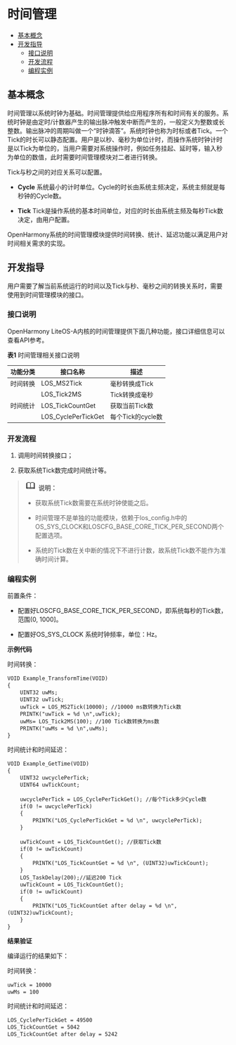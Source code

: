 # 时间管理

- [基本概念](#基本概念)
- [开发指导](#开发指导)
  - [接口说明](#接口说明)
  - [开发流程](#开发流程)
  - [编程实例](#编程实例)

## 基本概念

时间管理以系统时钟为基础。时间管理提供给应用程序所有和时间有关的服务。系统时钟是由定时/计数器产生的输出脉冲触发中断而产生的，一般定义为整数或长整数。输出脉冲的周期叫做一个“时钟滴答”。系统时钟也称为时标或者Tick。一个Tick的时长可以静态配置。用户是以秒、毫秒为单位计时，而操作系统时钟计时是以Tick为单位的，当用户需要对系统操作时，例如任务挂起、延时等，输入秒为单位的数值，此时需要时间管理模块对二者进行转换。

Tick与秒之间的对应关系可以配置。

- **Cycle**
  系统最小的计时单位。Cycle的时长由系统主频决定，系统主频就是每秒钟的Cycle数。

- **Tick**
  Tick是操作系统的基本时间单位，对应的时长由系统主频及每秒Tick数决定，由用户配置。

OpenHarmony系统的时间管理模块提供时间转换、统计、延迟功能以满足用户对时间相关需求的实现。


## 开发指导

用户需要了解当前系统运行的时间以及Tick与秒、毫秒之间的转换关系时，需要使用到时间管理模块的接口。


### 接口说明

OpenHarmony LiteOS-A内核的时间管理提供下面几种功能，接口详细信息可以查看API参考。

**表1** 时间管理相关接口说明

| 功能分类 | 接口**名称** | 描述 |
| -------- | -------- | -------- |
| 时间转换 | LOS_MS2Tick | 毫秒转换成Tick |
|  | LOS_Tick2MS |Tick转换成毫秒|
| 时间统计 | LOS_TickCountGet | 获取当前Tick数 |
|  | LOS_CyclePerTickGet |每个Tick的cycle数|


### 开发流程

1. 调用时间转换接口；

2. 获取系统Tick数完成时间统计等。

> ![icon-note.gif](public_sys-resources/icon-note.gif) **说明：**
> - 获取系统Tick数需要在系统时钟使能之后。
> 
> - 时间管理不是单独的功能模块，依赖于los_config.h中的OS_SYS_CLOCK和LOSCFG_BASE_CORE_TICK_PER_SECOND两个配置选项。
> 
> - 系统的Tick数在关中断的情况下不进行计数，故系统Tick数不能作为准确时间计算。


### 编程实例

前置条件：

- 配置好LOSCFG_BASE_CORE_TICK_PER_SECOND，即系统每秒的Tick数，范围(0, 1000]。

- 配置好OS_SYS_CLOCK 系统时钟频率，单位：Hz。

**示例代码**

时间转换：
```
VOID Example_TransformTime(VOID)
{
    UINT32 uwMs;
    UINT32 uwTick;
    uwTick = LOS_MS2Tick(10000); //10000 ms数转换为Tick数
    PRINTK("uwTick = %d \n",uwTick);
    uwMs= LOS_Tick2MS(100); //100 Tick数转换为ms数
    PRINTK("uwMs = %d \n",uwMs);
}
```

时间统计和时间延迟：

```
VOID Example_GetTime(VOID)
{
    UINT32 uwcyclePerTick;
    UINT64 uwTickCount;

    uwcyclePerTick = LOS_CyclePerTickGet(); //每个Tick多少Cycle数
    if(0 != uwcyclePerTick)
    {
        PRINTK("LOS_CyclePerTickGet = %d \n", uwcyclePerTick);
    }

    uwTickCount = LOS_TickCountGet(); //获取Tick数
    if(0 != uwTickCount)
    {
        PRINTK("LOS_TickCountGet = %d \n", (UINT32)uwTickCount);
    }
    LOS_TaskDelay(200);//延迟200 Tick
    uwTickCount = LOS_TickCountGet();
    if(0 != uwTickCount)
    {
        PRINTK("LOS_TickCountGet after delay = %d \n", (UINT32)uwTickCount);
    }
}
```

**结果验证**

编译运行的结果如下：

时间转换：

```
uwTick = 10000 
uwMs = 100
```

时间统计和时间延迟：

```
LOS_CyclePerTickGet = 49500 
LOS_TickCountGet = 5042
LOS_TickCountGet after delay = 5242
```
